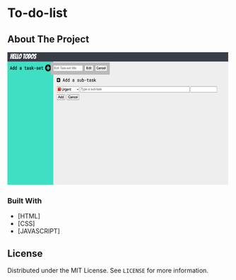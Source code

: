 # To-do-list

<!-- ABOUT THE PROJECT -->

## About The Project

<img src="dist/img/todolist.png" width="500px" height="300px"></a>

### Built With

- [HTML]
- [CSS]
- [JAVASCRIPT]

<!-- LICENSE -->

## License

Distributed under the MIT License. See `LICENSE` for more information.
